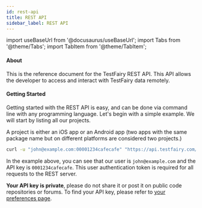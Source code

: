 ```yaml
---
id: rest-api
title: REST API
sidebar_label: REST API
---
```


import useBaseUrl from '@docusaurus/useBaseUrl';
import Tabs from '@theme/Tabs';
import TabItem from '@theme/TabItem';

#### About

This is the reference document for the TestFairy REST API. This API allows the developer to access and interact with TestFairy data remotely.

#### Getting Started

Getting started with the REST API is easy, and can be done via command line with any programming language. Let's begin with a simple example. We will start by listing all our projects.

A project is either an iOS app or an Android app (two apps with the same package name but on different platforms are considered two projects.)

```bash
curl -u "john@example.com:00001234cafecafe" "https://api.testfairy.com/api/1/projects/"
```

In the example above, you can see that our user is `john@example.com` and the API key is `0001234cafecafe`. This user authentication token is required for all requests to the REST server.

**Your API key is private**, please do not share it or post it on public code repositories or forums. To find your API key, please refer to [your preferences page](https://app.testfairy.com/settings).

<!--
<a name="projects"></a>
#### [api/1/projects](#)

<div class="method">
	<span>
		<button class="expand">▶</button> Get all projects
	</span>
	<code>GET /api/1/projects/</code>
</div>
<div class="method-description hidden">
	Returns a list of all projects (iOS and Android apps) in this account.<br />
	<span class="responses">Responses</span><br />
	<span class="status-green">STATUS 200</span> OK<br />
	<pre>
{
	"status": "ok",
	"projects": [
		{
			"id": "19-groupshot",
			"self": "/projects/19-groupshot",
			"name":"GroupShot",
			"packageName":"com.groupshot",
			"platform":"Android",
			"icon":"[URL TO APP ICON]"
		}
	]
}</pre>
</div>

<hr />

<a name="builds"></a>
#### [api/1/projects/{project-id}/builds/](#)

<div class="method">
	<span>
		<button class="expand">▶</button> Get all builds in a project
	</span>
	<code>GET /api/1/projects/{project-id}/builds/</code>
</div>
<div class="method-description hidden">
	Get all builds in a specific project. Each build is a distinct version that was either uploaded, or created by the TestFairy SDK.<br />
	<span class="responses">Responses</span><br />
	<span class="status-green">STATUS 200</span> OK<br />
	<pre>
{
	"status": "ok",
	"builds": [
		{
			"id":8830728,
			"self":"/projects/6806100-myapplication/builds/8830728",
			"projectId":"6806100",
			"appName":"My Application",
			"appVersion":"DemoApp",
			"appVersionCode":"20",
			"appDisplayName":"My Application - DemoApp (20)",
			"iconUrl":"[APP ICON URL]",
			"appUrl":"[URL TO APK OR IPA FILE]",
			"sessions":6,
			"crashes":0,
			"testers":0,
			"feedbacks":0,
			"downloads":1,
			"uploadedAt":"2019-04-04 16:03:15",
			"uploadedVia":"[UPLOAD DETAILS]",
			"hasTestFairySdk":true,
			"insightsEnabled":true,
			"videoEnabled":true
		}
	]
}
</pre>
</div>

<hr />

#### [api/1/projects/{project-id}/builds/{build-id}](#)

<div class="method">
	<span>
		<button class="expand">▶</button> Get metadata for a specific build
	</span>
	<code>GET /api/1/projects/{project-id}/builds/{build-id}</code>
</div>
<div class="method-description hidden">
	Get a specific build of a specific project. Query the /api/1/projects/{project-id} API for a list of available builds.<br />
	<span class="responses">Responses</span><br />
	<span class="status-green">STATUS 200</span> OK<br />
	<pre>
{
	"status": "ok",
	"build": {
		"id":8830728,
		"self":"/projects/6806100-myapplication/builds/8830728",
		"projectId":"6806100",
		"appName":"My Application",
		"appVersion":"DemoApp",
		"appVersionCode":"20",
		"appDisplayName":"My Application - DemoApp (20)",
		"iconUrl":"[APP ICON URL]",
		"appUrl":"[URL TO APK OR IPA FILE]",
		"sessions":6,
		"crashes":0,
		"testers":0,
		"feedbacks":0,
		"downloads":1,
		"uploadedAt":"2019-04-04 16:03:15",
		"uploadedVia":"[UPLOAD DETAILS]",
		"hasTestFairySdk":true,
		"insightsEnabled":true,
		"videoEnabled":true
	}
}
</pre>
</div>

<div class="method">
	<span>
		<button class="expand">▶</button> Delete a specific build.
	</span>
	<code>DELETE /api/1/projects/{project-id}/builds/{build-id}</code>
</div>
<div class="method-description hidden">
	Delete a specific build. When all builds of a project have been deleted, the project itself is removed from /api/1/projects API.<br />
	When deleting a build, all of its artifacts (IPA/APK files), recorded sessions and crashes are also deleted. <br />
	<span class="responses">Responses</span><br />
	<span class="status-green">STATUS 200</span> OK<br />
	<pre>
{
	"status": "ok"
}
</pre>
</div>

<hr />

<a name="download build"></a>
#### [api/1/projects/{project-id}/builds/{build-id}/download/](#)

<div class="method">
	<span>
		<button class="expand">▶</button> Download the uploaded artifact
	</span>
	<code>GET /api/1/projects/{project-id}/builds/{build-id}/download/</code>
</div>
<div class="method-description hidden">
	Downloads the binary file uploaded to TestFairy
</div>

<hr />

<a name="sessions"></a>
#### [api/1/projects/{project-id}/builds/{build-id}/sessions/](#)

<div class="method">
	<span>
		<button class="expand">▶</button> List all recorded sessions in build
	</span>
	<code>GET /api/1/projects/{project-id}/builds/{build-id}/sessions/</code>
</div>
<div class="method-description hidden">
	Get metadata for all sessions recorded for a specific build.<br />
	<span class="responses">Responses</span><br />
	<span class="status-green">STATUS 200</span> OK<br />
	<pre>
{
	"status": "ok",
	"sessions": [
		{
			"id": 1,
			"self": "/projects/2197059-demoapp/builds/4867553/sessions/1",
			"startTime": "2017-01-22 16:42:40",
			"duration": "15:01",
			"testerEmail": "john@testfairy.com",
			"device": "Samsung - Samsung Galaxy S8",
			"ipAddress": "23.100.122.175",
			"crashed": false,
			"countryName": "United States",
			"countryCode": "us"
		}
	]
}


</pre>
</div>

<hr />

#### [api/1/projects/{project-id}/builds/{build-id}/sessions/{session-id}/](#)

<div class="method">
	<span>
		<button class="expand">▶</button> Get session data, events and logs
	</span>
	<code>GET /api/1/projects/{project-id}/builds/{build-id}/sessions/{session-id}/</code>
</div>
<div class="method-description hidden">
	Get metadata (and optionally data) for a specific session.<br />

	<table>
	<tr>
		<th style="width: 160px;"><b>parameter</b></th>
		<th style="width: 100px;"><b>type</b></th>
		<th><b>description</b></th>
	</tr>
	<tr>
		<td>fields</td>
		<td><em>string</em></td>
		<td>
			Possible values: "meta", "logs", "events"<br />
			Default value: "meta" <br/>
			Use "events" to load all events, screenshots, touches and other metrices. Use "logs" to fetch
			only logs. When loading logs, response will be application/text.
		</td>
	</tr>
	</table>

	<span class="responses">Responses</span><br />
	<span class="status-green">STATUS 200</span> OK<br />
	<pre>
{
	"status": "ok",
	"session": {
		"id":4426273741,
		"sessionStartTime":"2019-05-20 09:05:30",
		"duration":"00:27",
		"testerEmail":"blabla@ex.com",
		"device":"Xiaomi - Redmi S2",
		"ipAddress":"84.94.200.136",
		"crashed":false,
		"identity":{
			"correlationId":"blabla@ex.com",
			"attr3":"three",
			"attr4":"four",
			"attr1":"High",
			"attr2":"1.0",
			"attr5":"Version 1.0"
	}
}
</pre>
</div>

<hr />

<a name="testers"></a>
#### [api/1/testers/](#)

<div class="method">
	<span>
		<button class="expand">▶</button> List all testers
	</span>
	<code>GET /api/1/testers/</code>
</div>
<div class="method-description hidden">
	List all testers in this account.<br />
	<span class="responses">Responses</span><br />
	<span class="status-green">STATUS 200</span> OK<br />
	<pre>
{
	"status": "ok",
	"testers": [
		{
			"email":"james@example.com",
			"groups":[{
				id: 100,
				name: "friends"
			}]
		},
		{
			"email":"alice@testfairy.com",
			"groups":[{
				id: 100,
				name: "friends"
			}, {
				id: 200,
				name: "family"
			}]
		}
	]
}
</pre>
</div>

<div class="method">
	<span>
		<button class="expand">▶</button> Add a new tester
	</span>
	<code>POST /api/1/testers/</code>
</div>
<div class="method-description hidden">
	Add a new tester to account. Optionally can add them to a group.<br />

	<table>
	<tr>
		<th style="width: 160px;"><b>parameter</b></th>
		<th style="width: 100px;"><b>type</b></th>
		<th><b>description</b></th>
	</tr>
	<tr>
		<td>email</td>
		<td><em>string</em></td>
		<td>
			One or more emails, separated by commas, to add to your account.
		</td>
        </tr>
	<tr>
		<td>group</td>
		<td><em>string</em></td>
		<td>
			Assign tester or testers to this tester-group. Will create one if no such group exists.
			Default value: none<br />
		</td>
	</tr>
	<tr>
		<td>notify</td>
		<td><em>string</em></td>
		<td>
			Pass "notify=on" to send out a welcome email when inviting this tester. The email sent is
			the `Tester Welcome Email` template and can be configured.
			Default value: off<br />
		</td>
	</tr>
	</table>

	<span class="responses">Responses</span><br />
	<span class="status-green">STATUS 200</span> OK<br />
	<pre>
{
	"status": "ok"
}
</pre>
</div>

<!---- -->

<!-- <div class="method">
	<span>
		<button class="expand">▶</button> Block a tester
	</span>
	<code>POST /api/1/testers/{tester-id}/block/</code>
</div>
<div class="method-description hidden">
	Blocks a single tester. They cannot download the apps they were invited to. However, the data
	stays. You can later unblock this tester, or delete them completely.

	<span class="responses">Responses</span><br />
	<span class="status-green">STATUS 200</span> OK<br />
	<pre>
{
	"status": "ok"
}
</pre>
</div>

<!--- --->

<!-- <div class="method">
	<span>
		<button class="expand">▶</button> Unblock a tester
	</span>
	<code>DELETE /api/1/testers/{tester-id}/block/</code>
</div>
<div class="method-description hidden">
	Unblocks a single tester. Their invitations are restored. If the user is already unblocked, then
	nothing happens.

	<span class="responses">Responses</span><br />
	<span class="status-green">STATUS 200</span> OK<br />
	<pre>
{
	"status": "ok"
}
</pre>
</div> -->

<!--- -->

<!-- <div class="method">
	<span>
		<button class="expand">▶</button> Delete a tester
	</span>
	<code>DELETE /api/1/testers/{tester-id}</code>
</div>
<div class="method-description hidden">
	Delete a single tester, remove them from any tester-groups they might be in, and invalidate
	all invitations that were sent.<br />

	<span class="responses">Responses</span><br />
	<span class="status-green">STATUS 200</span> OK<br />
	<pre>
{
	"status": "ok"
}
</pre>
</div>

<hr />

<a name="feedbacks"></a>
#### [api/1/feedbacks/](#)

<div class="method">
	<span>
		<button class="expand">▶</button> Get latest recorded feedbacks
	</span>
	<code>GET /api/1/feedbacks/</code>
</div>
<div class="method-description hidden">
	Get metadata for 100 of the latest feedbacks recorded. <br />
	<span class="responses">Responses</span><br />
	<span class="status-green">STATUS 200</span> OK<br />
	<pre>
{
	"status": "ok",
	"feedbacks": [
		{
			"recorded_at": "2018-08-01 04:14:46",
			"text": "Feedback working",
			"feedbackId": "54321",
			"screenshotUrl": "https://s3.amazonaws.com/feedback.jpg",
			"buildId": "1234",
			"projectId": "23456",
			"recordedAt":"2018-08-01 14:14:46",
			"source": "shake",
			"reported_by": "john@testfairy.com",
			"session_id": "8765432"
		}
	]
}
	</pre>
</div>

<hr />

#### [api/1/audits/](#)

<div class="method">
	<span>
		<button class="expand">▶</button> Get recent audit trail items
	</span>
	<code>GET /api/1/audits/</code>
</div>
<div class="method-description hidden">
	Get recent audit trail items<br />
	<span class="responses">Responses</span><br />
	<span class="status-green">STATUS 200</span> OK<br />
	<pre>
{
	"status": "ok",
	"audits": [
		{
			"id": 23534603,
			"timestamp": "2020-04-21 02:31:54",
			"ipAddress": "54.235.41.91",
			"eventType": "download_app",
			"eventData": {
				"projectId": 6833287,
				"buildId": 9087976,
				"appName": "MyApp",
				"appVersion": "1.0 (10)",
				"testerEmail": "john@example.com",
				"filesize": 31348
			}
		}
	]
}
	</pre>
</div>

<hr />

<a name="permissions"></a>
#### [api/1/cpanel/permissions/](#)

<div class="method">
	<span>
		<button class="expand">▶</button> Get the list of admins and their permissions
	</span>
	<code>GET /api/1/cpanel/permissions/</code>
</div>
<div class="method-description hidden">
	Get the list of admins in the account and their permissions. <br />
	<span class="responses">Responses</span><br />
	<span class="status-green">STATUS 200</span> OK<br />
	<pre>
{
	"status": "ok",
	admins:
	[
		{
			email: "joe@example.com",
			role: "account-owner",
			permissions: [
				"*:rw"
			]
		},
		{
			email: "bob@example.com",
			role: "account-manager",
			permissions: [
				"*:rw"
			]
		},
		{
			email: "alice@example.com",
			role: "admin",
			permissions: [
				"*:rw"
			]
		},
		{
			email: "michael@example.com",
			role: "admin",
			permissions: [
				"16527:rw",
				"16517:rw",
				"69237:r"
			]
		},
	]
}
	</pre>
</div>

<hr />

<a name="webhooks"></a>
#### [api/1/webhooks/](#)

<div class="method">
	<span>
		<button class="expand">▶</button> List all webhooks
	</span>
	<code>GET /api/1/webhooks/</code>
</div>
<div class="method-description hidden">
	List all webhooks in this account.<br />
	<span class="responses">Responses</span><br />
	<span class="status-green">STATUS 200</span> OK<br />
	<pre>
{
	"status":"ok",
	"webhooks":[
		{
			"id":12,
			"status":"0",
			"name":"Slack Webhook @vijay",
			"url":"https://hooks.slack.com/services/",
			"actions":"crash,feedback,upload,new-udid",
			"projectIds":"12345,45643"
		}
	]
}
</pre>
</div>

<div class="method">
	<span>
		<button class="expand">▶</button> Add a new webhook
	</span>
	<code>POST /api/1/webhook/</code>
</div>
<div class="method-description hidden">
	Add a new webhook to account.<br />

	<table>
	<tr>
		<th style="width: 160px;"><b>parameter</b></th>
		<th style="width: 100px;"><b>type</b></th>
		<th><b>description</b></th>
	</tr>
	<tr>
		<td>webhook-name</td>
		<td><em>string</em></td>
		<td>
			Required. The name of the webhook.
		</td>
	</tr>
	<tr>
		<td>webhook-url</td>
		<td><em>string</em></td>
		<td>
			Required. The url for the webhook.
		</td>
	</tr>
	<tr>
		<td>webhook-status</td>
		<td><em>string</em></td>
		<td>
			Enables or disables the webhook, true or false.<br>
			Default value: false
		</td>
	</tr>
	<tr>
		<td>actions</td>
		<td><em>string</em></td>
		<td>
			Comma separated list of actions. options include
			<ul>
				<li>crash</li>
				<li>feedback</li>
				<li>upload</li>
				<li>new-udid</li>
			</ul>
		</td>
	</tr>
	<tr>
		<td>webhook-project-ids</td>
		<td><em>string</em></td>
		<td>
			Optional. Comma separated list of project IDs.
		</td>
	</tr>
	</table>

	<span class="responses">Responses</span><br />
	<span class="status-green">STATUS 200</span> OK<br />
	<pre>
{
	"status": "ok"
}
</pre>
</div> -->

<!---- -->

<!-- <div class="method">
	<span>
		<button class="expand">▶</button> GET a single webhook
	</span>
	<code>GET /api/1/webhhook/{webhook-id}/</code>
</div>
<div class="method-description hidden">
	Returns a single webhook.

	<span class="responses">Responses</span><br />
	<span class="status-green">STATUS 200</span> OK<br />
	<pre>
{
	"status": "ok",
	"webhook": {
		"id":12,
		"status":"0",
		"name":"Slack Webhook @vijay",
		"url":"https://hooks.slack.com/services/",
		"actions":"crash,feedback,upload,new-udid",
		"projectIds":"12345,45643"
	}
}
</pre>
</div> -->

<!--- --->

<!-- <div class="method">
	<span>
		<button class="expand">▶</button> MODIFY a webhook
	</span>
	<code>POST /api/1/webhhook/{webhook-id}/</code>
</div>
<div class="method-description hidden">
	Modifies a single webhook.

<table>
	<tr>
		<th style="width: 160px;"><b>parameter</b></th>
		<th style="width: 100px;"><b>type</b></th>
		<th><b>description</b></th>
	</tr>
	<tr>
		<td>webhook-name</td>
		<td><em>string</em></td>
		<td>
			Required. The name of the webhook.
		</td>
	</tr>
	<tr>
		<td>webhook-url</td>
		<td><em>string</em></td>
		<td>
			Required. The url for the webhook.
		</td>
	</tr>
	<tr>
		<td>webhook-status</td>
		<td><em>string</em></td>
		<td>
			Enables or disables the webhook, true or false.<br>
			Default value: false
		</td>
	</tr>
	<tr>
		<td>actions</td>
		<td><em>string</em></td>
		<td>
			Comma separated list of actions. options include
			<ul>
				<li>crash</li>
				<li>feedback</li>
				<li>upload</li>
				<li>new-udid</li>
			</ul>
		</td>
	</tr>
	<tr>
		<td>webhook-project-ids</td>
		<td><em>string</em></td>
		<td>
			Optional. Comma separated list of project IDs.
		</td>
	</tr>
	</table>

	<span class="responses">Responses</span><br />
	<span class="status-green">STATUS 200</span> OK<br />
	<pre>
{
	"status": "ok"
}
</pre>
</div>


<!--- -->

<!-- <div class="method">
	<span>
		<button class="expand">▶</button> Delete a webhook
	</span>
	<code>DELETE /api/1/webhhook/{webhook-id}/</code>
</div>
<div class="method-description hidden">
	Delete a single webhook.<br />

	<span class="responses">Responses</span><br />
	<span class="status-green">STATUS 200</span> OK<br />
	<pre>
{
	"status": "ok"
}
</pre>
</div>

<hr />

<style>h4 {margin-bottom: 30px;}</style> -->
